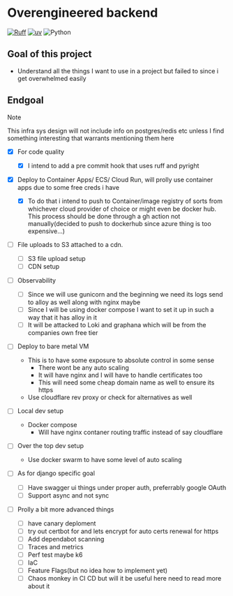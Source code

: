 # Overengineered backend
[![Ruff](https://img.shields.io/endpoint?url=https://raw.githubusercontent.com/astral-sh/ruff/main/assets/badge/v2.json)](https://github.com/astral-sh/ruff)
[![uv](https://img.shields.io/endpoint?url=https://raw.githubusercontent.com/astral-sh/uv/main/assets/badge/v0.json)](https://github.com/astral-sh/uv)
![Python](https://img.shields.io/badge/python-3.13+-blue?logo=python&style=flat-square)


## Goal of this project
- Understand all the things I want to use in a project but failed to since i get overwhelmed easily

## Endgoal
> [!Note]
> This infra sys design will not include info on postgres/redis etc unless I find something interesting that warrants mentioning them here

- [X] For code quality
    - [X] I intend to add a pre commit hook that uses ruff and pyright

- [X] Deploy to Container Apps/ ECS/ Cloud Run, will prolly use container apps due to some free creds i have
    - [X] To do that i intend to push to Container/image registry of sorts from whichever cloud provider of choice or might even be docker hub. This process should be done through a gh action not manually(decided to push to dockerhub since azure thing is too expensive...)

- [ ] File uploads to S3 attached to a cdn.
    - [ ] S3 file upload setup
    - [ ] CDN setup

- [ ] Observability
    - [ ] Since we will use gunicorn and the beginning we need its logs send to alloy as well along with nginx maybe
    - [ ] Since I will be using docker compose I want to set it up in such a way that it has alloy in it 
    - [ ] It will be attacked to Loki and graphana which will be from the companies own free tier

- [ ] Deploy to bare metal VM
    - This is to have some exposure to absolute control in some sense
        - There wont be any auto scaling
        - It will have nginx and I will have to handle certificates too
        - This will need some cheap domain name as well to ensure its https
    - Use cloudflare rev proxy or check for alternatives as well

- [ ] Local dev setup 
    - Docker compose
        - Will have nginx contaner routing traffic instead of say cloudflare

- [ ] Over the top dev setup
    - Use docker swarm to have some level of auto scaling

- [ ] As for django specific goal 
    - [ ] Have swagger ui things under proper auth, preferrably google OAuth
    - [ ] Support async and not sync

- [ ] Prolly a bit more advanced things
    - [ ] have canary deploment
    - [ ] try out certbot for and lets encrypt for auto certs renewal for https
    - [ ] Add dependabot scanning
    - [ ] Traces and metrics 
    - [ ] Perf test maybe k6
    - [ ] IaC
    - [ ] Feature Flags(but no idea how to implement yet)
    - [ ] Chaos monkey in CI CD but will it be useful here need to read more about it
